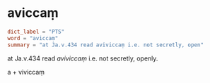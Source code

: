 # aviccaṃ

``` toml
dict_label = "PTS"
word = "aviccaṃ"
summary = "at Ja.v.434 read aviviccaṃ i.e. not secretly, open"
```

at Ja.v.434 read *aviviccaṃ* i.e. not secretly, openly.

a \+ viviccaṃ

